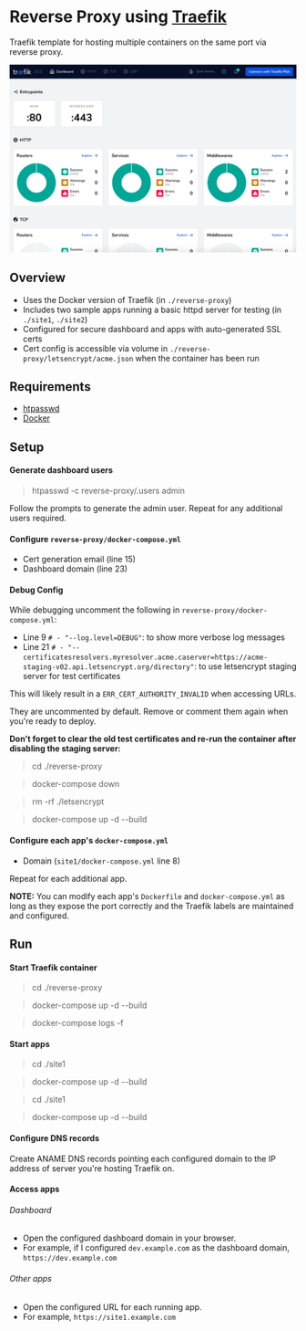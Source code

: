 # Reverse Proxy using [Traefik](https://github.com/traefik/traefik)
Traefik template for hosting multiple containers on the same port via reverse proxy.

![](screenshots/dashboard.png)

## Overview
- Uses the Docker version of Traefik (in `./reverse-proxy`)
- Includes two sample apps running a basic httpd server for testing (in `./site1`, `./site2`)
- Configured for secure dashboard and apps with auto-generated SSL certs
- Cert config is accessible via volume in `./reverse-proxy/letsencrypt/acme.json` when the container has been run

## Requirements
- [htpasswd](https://www.digitalocean.com/community/tutorials/how-to-set-up-password-authentication-with-apache-on-ubuntu-18-04-quickstart) 
- [Docker](https://www.docker.com/)

## Setup

#### Generate dashboard users
> htpasswd -c reverse-proxy/.users admin

Follow the prompts to generate the admin user. Repeat for any additional users required.

#### Configure `reverse-proxy/docker-compose.yml`
- Cert generation email (line  15)
- Dashboard domain (line 23)

#### Debug Config
While debugging uncomment the following in `reverse-proxy/docker-compose.yml`:
- Line 9 `# - "--log.level=DEBUG"`: to show more verbose log messages
- Line 21 `# - "--certificatesresolvers.myresolver.acme.caserver=https://acme-staging-v02.api.letsencrypt.org/directory"`: to use letsencrypt staging server for test certificates

This will likely result in a `ERR_CERT_AUTHORITY_INVALID` when accessing URLs.  

They are uncommented by default. Remove or comment them again when you're ready to deploy. 

**Don't forget to clear the old test certificates and re-run the container after disabling the staging server:**
> cd ./reverse-proxy
 
> docker-compose down

> rm -rf ./letsencrypt

> docker-compose up -d --build


#### Configure each app's `docker-compose.yml`
- Domain (`site1/docker-compose.yml` line 8)

Repeat for each additional app.

**NOTE:** You can modify each app's `Dockerfile` and `docker-compose.yml` as long as they expose the port correctly and the Traefik labels are maintained and configured.

## Run

#### Start Traefik container
> cd ./reverse-proxy

> docker-compose up -d --build

> docker-compose logs -f

#### Start apps
> cd ./site1

> docker-compose up -d --build

> cd ./site1

> docker-compose up -d --build


#### Configure DNS records

Create ANAME DNS records pointing each configured domain to the IP address of server you're hosting Traefik on.

#### Access apps

###### Dashboard

- Open the configured dashboard domain in your browser.
- For example, if I configured `dev.example.com` as the dashboard domain, `https://dev.example.com`

###### Other apps
- Open the configured URL for each running app.
- For example, `https://site1.example.com`

